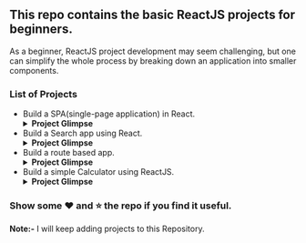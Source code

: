 <h2>This repo contains the basic ReactJS projects for beginners.</h2>
<p>As a beginner, ReactJS project development may seem challenging, but one can simplify the whole process by breaking down an application into smaller components.</p>
<h3>List of Projects</h3>
<ul>
<li>
Build a SPA(single-page application) in React.
<details>
<summary><b>Project Glimpse</b></summary>
<img src="./images/project_1(1).png" width="450">
<img src="./images/project_1(2).png" width="450">
</details>
</li>
<li>
Build a Search app using React.
<details>
<summary><b>Project Glimpse</b></summary>
<img src="./images/project_2(1).png" width="450">
<img src="./images/project_2(2).png" width="410">
</details> 
</li>
<li>
Build a route based app.
<details>
<summary><b>Project Glimpse</b></summary>
<img src="./images/project_3(1).png" width="450">
<img src="./images/project_3(2).png" width="410">
<img src="./images/project_3(3).png" width="450">
<img src="./images/project_3(4).png" width="410">
</details> 
</li>
  <li>
Build a simple Calculator using ReactJS.
<details>
<summary><b>Project Glimpse</b></summary>
<img src="images/Calculator(1).png" width="450">
<img src="images/Calculator(2).png" width="450">
<img src="images/Calculator(3).png" width="450">

</details> 
</li>
</ul>

<h3>Show some ❤ and ⭐ the repo if you find it useful. </h3>
<b>Note:-</b>
I will keep adding projects to this Repository.
